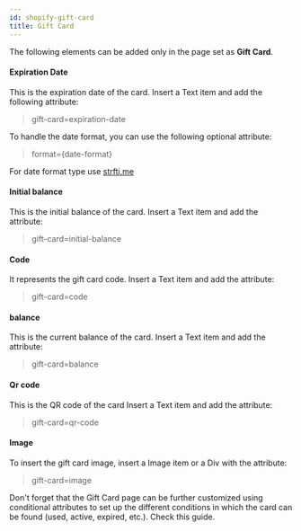 ```yaml
---
id: shopify-gift-card
title: Gift Card 
---
```


The following elements can be added only in the page set as **Gift Card**.

#### Expiration Date

This is the expiration date of the card. Insert a Text item and add the following attribute:

> gift-card=expiration-date

To handle the date format, you can use the following optional attribute:

> format={date-format}

For date format type use [strfti.me](http://www.strfti.me/)

#### Initial balance

This is the initial balance of the card. Insert a Text item and add the attribute:

> gift-card=initial-balance

#### Code

It represents the gift card code. Insert a Text item and add the attribute:

> gift-card=code

#### balance

This is the current balance of the card. Insert a Text item and add the attribute:

> gift-card=balance

#### Qr code

This is the QR code of the card Insert a Text item and add the attribute:

> gift-card=qr-code

#### Image

To insert the gift card image, insert a Image item or a Div with the attribute:

> gift-card=image

Don't forget that the Gift Card page can be further customized using conditional attributes to set up the different conditions in which the card can be found (used, active, expired, etc.). Check this guide.